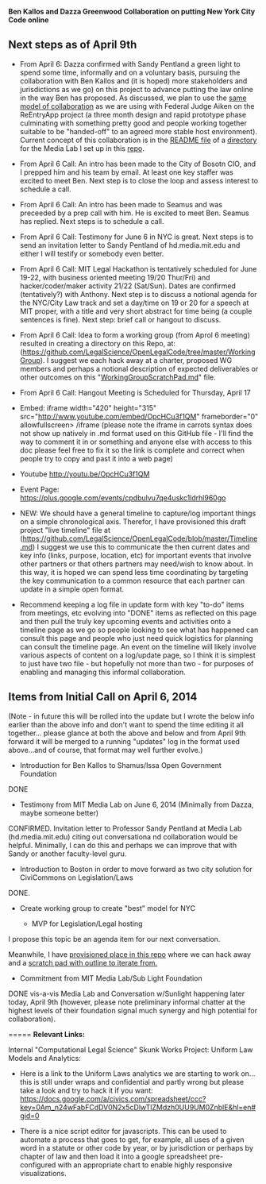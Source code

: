 **Ben Kallos and Dazza Greenwood Collaboration on putting New York City Code online**


## Next steps as of April 9th

* From April 6: Dazza confirmed with Sandy Pentland a green light to spend some time, informally and on a voluntary basis, pursuing the collaboration with Ben Kallos and (it is hoped) more stakeholders and jurisdictions as we go) on this project to advance putting the law online in the way Ben has proposed.  As discussed, we plan to use the [same model of collaboration](https://github.com/LegalScience/OpenLegalCode/blob/master/MediaLabLegalScienceTeam/README.md) as we are using with Federal Judge Aiken on the ReEntryApp project (a three month design and rapid prototype phase culminating with something pretty good and people working together suitable to be "handed-off" to an agreed more stable host environment).  Current concept of this collaboration is in the [README file](https://github.com/LegalScience/OpenLegalCode/blob/master/MediaLabLegalScienceTeam/README.md) of a [directory](https://github.com/LegalScience/OpenLegalCode/blob/master/MediaLabLegalScienceTeam) for the Media Lab I set up in this [repo](https://github.com/LegalScience/OpenLegalCode/).  

* From April 6 Call: An intro has been made to the City of Bosotn CIO, and I prepped him and his team by email.  At least one key staffer was excited to meet Ben.  Next step is to close the loop and assess interest to schedule a call. 

* From April 6 Call: An intro has been made to Seamus and was preceeded by a prep call with him.  He is excited to meet Ben.  Seamus has replied.  Next steps is to schedule a call. 

* From April 6 Call: Testimony for June 6 in NYC is great.  Next steps is to send an invitation letter to Sandy Pentland of hd.media.mit.edu and either I will testify or somebody even better. 

* From April 6 Call: MIT Legal Hackathon is tentatively scheduled for June 19-22, with business oriented meeting 19/20 Thur/Fri) and hacker/coder/maker activity 21/22 (Sat/Sun).  Dates are confirmed (tentatively?) with Anthony.  Next step is to discuss a notional agenda for the NYC/City Law track and set a day/time on 19 or 20 for a speech at MIT proper, with a title and very short abstract for time being (a couple sentences is fine).  Next step: brief call or hangout to discuss.  

* From April 6 Call: Idea to form a working group (from Aprol 6 meeting) resulted in creating a directory on this Repo, at: (https://github.com/LegalScience/OpenLegalCode/tree/master/WorkingGroup).  I suggest we each hack away at a charter, proposed WG members and perhaps a notional description of expected deliverables or other outcomes on this "[WorkingGroupScratchPad.md](https://github.com/LegalScience/OpenLegalCode/blob/master/WorkingGroup/WorkGroupScratchPad.md)" file.  

*  From April 6 Call: Hangout Meeting is Scheduled for Thursday, April 17

- Embed: iframe  width="420" height="315" src="http://www.youtube.com/embed/OpcHCu3f1QM" frameborder="0" allowfullscreen>  /iframe    (please note the iframe in carrots syntax does not show up natively in .md format used on this GitHub file - I'll find the way to comment it in or something and anyone else with access to this doc please feel free to fix it so the link is complete and correct when people try to copy and past it into a web page)

- Youtube http://youtu.be/OpcHCu3f1QM
- Event Page: https://plus.google.com/events/cpdbulvu7qe4uskc1ldrhl960go

* NEW: We should have a general timeline to capture/log important things on a simple chronological axis.  Therefor, I have provisioned this draft project "live timeline" file at (https://github.com/LegalScience/OpenLegalCode/blob/master/Timeline.md)  I suggest we use this to communicate the then current dates and key info (links, purpose, location, etc) for important events that involve other partners or that others partners may need/wish to know about.  In this way, it is hoped we can spend less time coordinating by targeting the key communication to a common resource that each partner can update in a simple open format.  
- Recommend keeping a log file in update form with key "to-do" items from meetings, etc evolving into "DONE" items as reflected on this page and then pull the truly key upcoming events and activities onto a timeline page as we go so people looking to see what has happened can consult this page and people who just need quick logistics for planning can consult the timeline page. An event on the timeline will likely involve various aspects of content on a log/update page, so I think it is simplest to just have two file - but hopefully not more than two - for purposes of enabling and managing this informal collaboration.  



 
## Items from Initial Call on April 6, 2014
(Note - in future this will be rolled into the update but I wrote the below info earlier than the above info and don't want to spend the time editing it all together... please glance at both the above and below and from April 9th forward it will be merged to a running "updates" log in the format used above...and of course, that format may well further evolve.) 

* Introduction for Ben Kallos to Shamus/Issa Open Government Foundation

DONE

* Testimony from MIT Media Lab on June 6, 2014 (Minimally from Dazza, maybe someone better)

CONFIRMED.  Invitation letter to Professor Sandy Pentland at Media Lab (hd.media.mit.edu) citing out conversationa nd collaboration would be helpful.  Minimally, I can do this and perhaps we can improve that with Sandy or another faculty-level guru. 


* Introduction to Boston in order to move forward as two city solution for CiviCommons on Legislation/Laws

DONE.

* Create working group to create "best" model for NYC

  - MVP for Legislation/Legal hosting

I propose this topic be an agenda item for our next conversation.  

Meanwhile, I have [provisioned place in this repo](https://github.com/LegalScience/OpenLegalCode/tree/master/WorkingGroup) where we can hack away and a [scratch pad with outline to iterate from.](https://github.com/LegalScience/OpenLegalCode/blob/master/WorkingGroup/WorkGroupScratchPad.md) 

* Commitment from MIT Media Lab/Sub Light Foundation 

DONE vis-a-vis Media Lab and Conversation w/Sunlight happening later today, April 9th (however, please note preliminary informal chatter at the highest levels of their foundation signal much synergy and high potential for collaboration). 



=====
**Relevant Links:**

Internal "Computational Legal Science" Skunk Works Project: Uniform Law Models and Analytics: 

* Here is a link to the Uniform Laws analytics we are starting to work on... this is still under wraps and confidential and partly wrong but please take a look and try to hack it if  you want:
https://docs.google.com/a/civics.com/spreadsheet/ccc?key=0Am_n24wFabFCdDV0N2x5cDlwTlZMdzh0UU9UM0ZnblE&hl=en#gid=0 

* There is a nice script editor for javascripts.  This can be used to automate a process that goes to get, for example, all uses of a given word in a statute or other code by year, or by jurisdiction or perhaps by chapter of law and then load it into a google spreadsheet pre-configured with an appropriate chart to enable highly responsive visualizations.  
